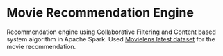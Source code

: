 # Movie Recommendation Engine
Recommendation engine using Collaborative Filtering and Content based system algorithm in Apache Spark.
Used [Movielens latest dataset](https://grouplens.org/datasets/movielens/latest/) for the movie recommendation. 
